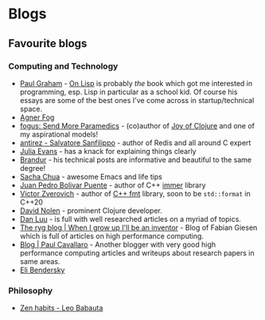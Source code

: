 # Blogs

## Favourite blogs

### Computing and Technology

- [Paul Graham](http://www.paulgraham.com/articles.html) - [On Lisp](https://www.goodreads.com/book/show/41803.On_Lisp) is probably _the_ book which got me interested in programming, esp. Lisp in particular as a school kid. Of course his essays are some of the best ones I've come across in startup/technical space.
- [Agner Fog](https://www.agner.org/)
- [fogus: Send More Paramedics](http://blog.fogus.me/) - (co)author of [Joy of Clojure](https://www.goodreads.com/book/show/8129142-the-joy-of-clojure) and one of my aspirational models!
- [antirez - Salvatore Sanfilippo](http://antirez.com/) - author of Redis and all around C expert
- [Julia Evans](https://jvns.ca) - has a knack for explaining things clearly
- [Brandur](https://brandur.org/articles) - his technical posts are informative and beautiful to the same degree!
- [Sacha Chua](https://sachachua.com/) - awesome Emacs and life tips 
- [Juan Pedro Bolivar Puente](https://sinusoid.es) - author of C++ [immer](https://sinusoid.es/immer/) library
- [Victor Zverovich](http://www.zverovich.net/) - author of [C++ fmt](https://fmt.dev/latest/index.html) library, soon to be `std::format` in C++20
- [David Nolen](http://swannodette.github.io/) - prominent Clojure developer.
- [Dan Luu](https://danluu.com) - is full with well researched articles on a myriad of topics.
- [The ryg blog | When I grow up I'll be an inventor](https://fgiesen.wordpress.com/) - Blog of Fabian Giesen which is full of articles on high performance computing.
- [Blog | Paul Cavallaro](https://paulcavallaro.com/) - Another blogger with very good high performance computing articles and writeups about research papers in same areas.
- [Eli Bendersky](https://eli.thegreenplace.net/)

### Philosophy

- [Zen habits - Leo Babauta](https://zenhabits.net/)
